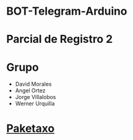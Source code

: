 # BOT-Telegram-Arduino

# Parcial de Registro 2
# Grupo
* David Morales
* Angel Ortez
* Jorge Villalobos
* Werner Urquilla


# [Paketaxo](https://goo.gl/SsAhv)
